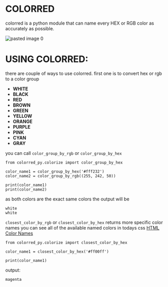 # COLORRED
colorred is a python module that can name every HEX or RGB color as accurately as possible.

![pasted image 0](https://user-images.githubusercontent.com/47318592/210171733-1eef07e3-c908-47ec-97cf-4cfb45a8a54b.png)

# USING COLORRED:

there are couple of ways to use colorred. first one is to convert hex or rgb to a color group
- **WHITE**
- **BLACK**
- **RED**
- **BROWN**
- **GREEN**
- **YELLOW**
- **ORANGE**
- **PURPLE**
- **PINK**
- **CYAN**
- **GRAY**

you can call `color_group_by_rgb` or `color_group_by_hex`
```
from colorred_py.colorize import color_group_by_hex

color_name1 = color_group_by_hex('#fff232')
color_name2 = color_group_by_rgb((255, 242, 50))

print(color_name1)
print(color_name2)
```
as both colors are the exact same colors the output will be
```
white
white
```
`closest_color_by_rgb` or `closest_color_by_hex` returns more specific color names
you can see all of the available named colors in todays css [HTML Color Names](https://www.w3schools.com/colors/colors_names.asp) 

```
from colorred_py.colorize import closest_color_by_hex

color_name1 = closest_color_by_hex('#ff00ff')

print(color_name1)
```
output:
```
magenta
```

